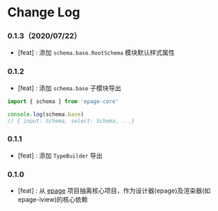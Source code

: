 # Change Log


### 0.1.3（2020/07/22）

- [feat] : 添加 `schema.base.RootSchema` 模块默认样式属性

### 0.1.2

- [feat] : 添加 `schema.base` 子模块导出

```js
import { schema } from 'epage-core'

console.log(schema.base)
// { input: Schema, select: Schema, ...}
```

### 0.1.1

- [feat] : 添加 `TypeBuilder` 导出

### 0.1.0

- [feat] : 从 [epage](https://github.com/didi/epage) 项目抽离核心项目，作为设计器(epage)及渲染器(如epage-iview)的核心依赖
